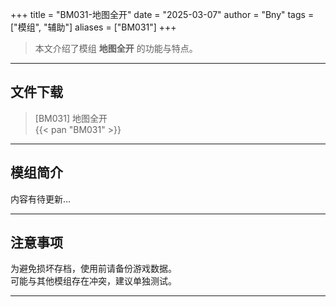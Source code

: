 +++
title = "BM031-地图全开"
date = "2025-03-07"
author = "Bny"
tags = ["模组", "辅助"]
aliases = ["BM031"]
+++

> 本文介绍了模组 **地图全开** 的功能与特点。

---

## 文件下载

> [BM031] 地图全开  
{{< pan "BM031" >}}  

---

## 模组简介

>  
内容有待更新...  

---

## 注意事项

>  
为避免损坏存档，使用前请备份游戏数据。  
可能与其他模组存在冲突，建议单独测试。  

---

